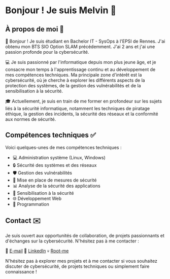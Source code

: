 # Bonjour ! Je suis Melvin 🧑

## À propos de moi 🤙

👋 Bonjour ! Je suis étudiant en Bachelor IT - SysOps à l'EPSI de Rennes. J'ai obtenu mon BTS SIO Option SLAM précédemment. J'ai 2 ans et j'ai une passion profonde pour la cybersécurité.

💻 Je suis passionné par l'informatique depuis mon plus jeune âge, et je consacre mon temps à l'apprentissage continu et au développement de mes compétences techniques. Ma principale zone d'intérêt est la cybersécurité, où je cherche à explorer les différents aspects de la protection des systèmes, de la gestion des vulnérabilités et de la sensibilisation à la sécurité.

🎓 Actuellement, je suis en train de me former en profondeur sur les sujets liés à la sécurité informatique, notamment les techniques de piratage éthique, la gestion des incidents, la sécurité des réseaux et la conformité aux normes de sécurité.

## Compétences techniques ✅

Voici quelques-unes de mes compétences techniques :

- 💻 Administration système (Linux, Windows)
- 🔒 Sécurité des systèmes et des réseaux
- 🛡️ Gestion des vulnérabilités
- 🚧 Mise en place de mesures de sécurité
- 📊 Analyse de la sécurité des applications
- 📢 Sensibilisation à la sécurité
- 🌐 Développement Web
- 🤖 Programmation

## Contact ✉️

Je suis ouvert aux opportunités de collaboration, de projets passionnants et d'échanges sur la cybersécurité. N'hésitez pas à me contacter :

📧 [E-mail](mailto:melvinlh76@gmail.com)
🔗 [LinkedIn](https://www.linkedin.com/in/melvin-prevost-b29106200/)
💀 [Root-me](https://www.root-me.org/Ritsu-750896?lang=fr#db0cfca3290746d83e60aa3e619e30d9)

N'hésitez pas à explorer mes projets et à me contacter si vous souhaitez discuter de cybersécurité, de projets techniques ou simplement faire connaissance !
